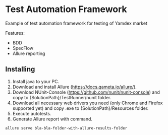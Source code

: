 # Test Automation Framework
Example of test automation framework for testing of Yamdex market

Features:
- BDD
- SpecFlow
- Allure reporting

## Installing
1. Install java to your PC.
2. Download and install Allure (https://docs.qameta.io/allure/).
3. Download NUnit-Console (https://github.com/nunit/nunit-console) and copy to {SolutionPath}/TestRunner/nunit folder.
4. Download all necessary web drivers you need (only Chrome and Firefox supported yet) and copy .exe to {SolutionPath}/Resources folder.
5. Execute autotests.
6. Generate Allure report with command.
```
allure serve bla-bla-folder-with-allure-results-folder
```
